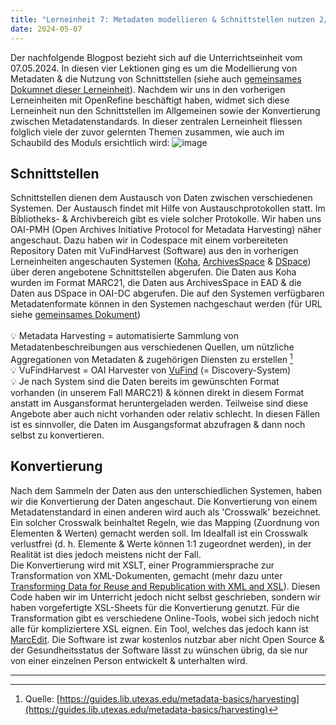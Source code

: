 ```yaml
---
title: "Lerneinheit 7: Metadaten modellieren & Schnittstellen nutzen 2/2"
date: 2024-05-07
---
```


Der nachfolgende Blogpost bezieht sich auf die Unterrichtseinheit vom 07.05.2024. In diesen vier Lektionen ging es um die Modellierung von Metadaten & die Nutzung von Schnittstellen (siehe auch [gemeinsames Dokumnet dieser Lerneinheit](https://pad.gwdg.de/vv-Q4RDnQ22Gqc-EEgbewA)). Nachdem wir uns in den vorherigen Lerneinheiten mit OpenRefine beschäftigt haben, widmet sich diese Lerneinheit nun den Schnittstellen im Allgemeinen sowie der Konvertierung zwischen Metadatenstandards. In dieser zentralen Lerneinheit fliessen folglich viele der zuvor gelernten Themen zusammen, wie auch im Schaubild des Moduls ersichtlich wird:
![image](https://github.com/yara-wagner/lerntagebuch/assets/160014711/2c392a8d-2d52-4863-81e7-651c716cfc8d)

## Schnittstellen
Schnittstellen dienen dem Austausch von Daten zwischen verschiedenen Systemen. Der Austausch findet mit Hilfe von Austauschprotokollen statt. Im Bibliotheks- & Archivbereich gibt es viele solcher Protokolle. Wir haben uns OAI-PMH (Open Archives Initiative Protocol for Metadata Harvesting) näher angeschaut. Dazu haben wir in Codespace mit einem vorbereiteten Repository Daten mit VuFindHarvest (Software) aus den in vorherigen Lerneinheiten angeschauten Systemen ([Koha](https://yara-wagner.github.io/lerntagebuch/2024/02/27/lerneinheit3.html), [ArchivesSpace](https://yara-wagner.github.io/lerntagebuch/2024/03/12/lerneinheit4.html) & [DSpace](https://yara-wagner.github.io/lerntagebuch/2024/03/26/lerneinheit5.html)) über deren angebotene Schnittstellen abgerufen. Die Daten aus Koha wurden im Format MARC21, die Daten aus ArchivesSpace in EAD & die Daten aus DSpace in OAI-DC abgerufen. Die auf den Systemen verfügbaren Metadatenformate können in den Systemen nachgeschaut werden (für URL siehe [gemeinsames Dokument](https://pad.gwdg.de/vv-Q4RDnQ22Gqc-EEgbewA))
<br><br>
💡 Metadata Harvesting = automatisierte Sammlung von Metadatenbeschreibungen aus verschiedenen Quellen, um nützliche Aggregationen von Metadaten & zugehörigen Diensten zu erstellen [^1]<br>
💡 VuFindHarvest = OAI Harvester von [VuFind](https://vufind.org/vufind) (= Discovery-System)<br>
💡 Je nach System sind die Daten bereits im gewünschten Format vorhanden (in unserem Fall MARC21) & können direkt in diesem Format anstatt im Ausgansformat heruntergeladen werden. Teilweise sind diese Angebote aber auch nicht vorhanden oder relativ schlecht. In diesen Fällen ist es sinnvoller, die Daten im Ausgangsformat abzufragen & dann noch selbst zu konvertieren.

## Konvertierung
Nach dem Sammeln der Daten aus den unterschiedlichen Systemen, haben wir die Konvertierung der Daten angeschaut. Die Konvertierung von einem Metadatenstandard in einen anderen wird auch als 'Crosswalk' bezeichnet. Ein solcher Crosswalk beinhaltet Regeln, wie das Mapping (Zuordnung von Elementen & Werten) gemacht werden soll. Im Idealfall ist ein Crosswalk verlustfrei (d. h.  Elemente & Werte können 1:1 zugeordnet werden), in der Realität ist dies jedoch meistens nicht der Fall.<br>
Die Konvertierung wird mit XSLT, einer Programmiersprache zur Transformation von XML-Dokumenten, gemacht (mehr dazu unter [Transforming Data for Reuse and Republication with XML and XSL](https://programminghistorian.org/en/lessons/transforming-xml-with-xsl)). Diesen Code haben wir im Unterricht jedoch nicht selbst geschrieben, sondern wir haben vorgefertigte XSL-Sheets für die Konvertierung genutzt. Für die Transformation gibt es verschiedene Online-Tools, wobei sich jedoch nicht alle für kompliziertere XSL eignen. Ein Tool, welches das jedoch kann ist [MarcEdit](https://marcedit.reeset.net). Die Software ist zwar kostenlos nutzbar aber nicht Open Source & der Gesundheitsstatus der Software lässt zu wünschen übrig, da sie nur von einer einzelnen Person entwickelt & unterhalten wird.


<hr>


[^1]: Quelle: [https://guides.lib.utexas.edu/metadata-basics/harvesting](https://guides.lib.utexas.edu/metadata-basics/harvesting)
